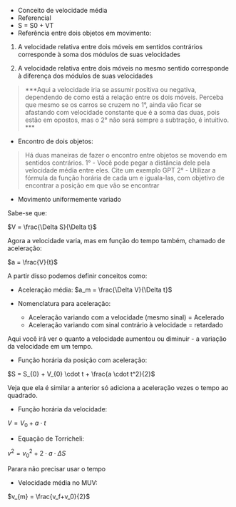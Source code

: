 
- Conceito de velocidade média
- Referencial 
- S = S0 + VT 
- Referência entre dois objetos em movimento:

1. A velocidade relativa entre dois móveis em sentidos contrários corresponde à soma dos módulos de suas velocidades

2. A velocidade relativa entre dois móveis no mesmo sentido corresponde à diferença dos módulos de suas velocidades 

>***Aqui a velocidade iria se assumir positiva ou negativa, dependendo de como está a relação entre os dois móveis. Perceba que mesmo se os carros se cruzem no 1°, ainda vão ficar se afastando com velocidade constante que é a soma das duas, pois estão em opostos, mas o 2° não será sempre a subtração, é intuitivo. ***

- Encontro de dois objetos:

> Há duas maneiras de fazer o encontro entre objetos se movendo em sentidos contrários. 
>1° - Você pode pegar a distância dele pela velocidade média entre eles. Cite um exemplo GPT
>2° - Utilizar a fórmula da função horária de cada um e iguala-las, com objetivo de encontrar a posição em que vão se encontrar 


- Movimento uniformemente variado

Sabe-se que:

$V = \frac{\Delta S}{\Delta t}$

Agora a velocidade varia, mas em função do tempo também, chamado de aceleração:

$a = \frac{V}{t}$

A partir disso podemos definir conceitos como:

- Aceleração média: 
	$a_m = \frac{\Delta V}{\Delta t}$

- Nomenclatura para aceleração:
	- Aceleração variando com a velocidade (mesmo sinal) = Acelerado
	- Aceleração variando com sinal contrário à velocidade = retardado


Aqui você irá ver o quanto a velocidade aumentou ou diminuir - a variação da velocidade em um tempo.


- Função horária da posição com aceleração:

$S = S_{0} + V_{0} \cdot t + \frac{a \cdot t^2}{2}$

Veja que ela é similar a anterior só adiciona a aceleração vezes o tempo ao quadrado. 

- Função horária da velocidade:

$V = V_{0} + a \cdot t$

- Equação de Torricheli:

$v^2 = v_0^2 + 2 \cdot a \cdot \Delta S$

Parara não precisar usar o tempo 

- Velocidade média no MUV:

$v_{m} = \frac{v_f+v_0}{2}$
